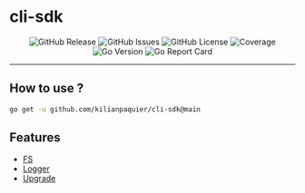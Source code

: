 <!-- This file is safe to edit. Once it exists it will not be overwritten. -->

# cli-sdk <!-- omit in toc -->

<p align="center">
  <img alt="GitHub Release" src="https://img.shields.io/github/v/release/kilianpaquier/cli-sdk?include_prereleases&sort=semver&style=for-the-badge">
  <img alt="GitHub Issues" src="https://img.shields.io/github/issues-raw/kilianpaquier/cli-sdk?style=for-the-badge">
  <img alt="GitHub License" src="https://img.shields.io/github/license/kilianpaquier/cli-sdk?style=for-the-badge">
  <img alt="Coverage" src="https://img.shields.io/codecov/c/github/kilianpaquier/cli-sdk/main?style=for-the-badge">
  <img alt="Go Version" src="https://img.shields.io/github/go-mod/go-version/kilianpaquier/cli-sdk/main?style=for-the-badge&label=Go+Version">
  <img alt="Go Report Card" src="https://goreportcard.com/badge/github.com/kilianpaquier/cli-sdk?style=for-the-badge">
</p>

---

## How to use ?

```sh
go get -u github.com/kilianpaquier/cli-sdk@main
```

## Features

- [FS](https://pkg.go.dev/github.com/kilianpaquier/cli-sdk/pkg/cfs)
- [Logger](https://pkg.go.dev/github.com/kilianpaquier/cli-sdk/pkg/clog)
- [Upgrade](https://pkg.go.dev/github.com/kilianpaquier/cli-sdk/pkg/upgrade)